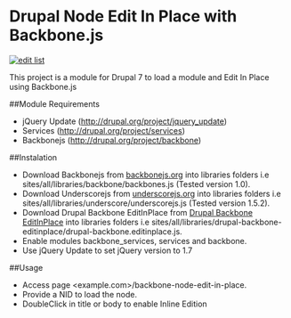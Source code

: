 Drupal Node Edit In Place with Backbone.js
============================

[![edit list](https://raw.github.com/enzolutions/drupal-backbone-node-edit-in-place/master/img/drupal_backbone_node_edit_in_place.png)](#features)

This project is a module for Drupal 7 to load a module and Edit In Place using Backbone.js

##Module Requirements
- jQuery Update (<a href="http://drupal.org/project/jquery_update">http://drupal.org/project/jquery_update</a>)
- Services (<a href="http://drupal.org/project/services">http://drupal.org/project/services</a>)
- Backbonejs (<a href="http://drupal.org/project/backbone">http://drupal.org/project/backbone</a>)

##Instalation

- Download Backbonejs from <a href="http://backbonejs.org">backbonejs.org</a> into libraries folders i.e sites/all/libraries/backbone/backbones.js (Tested version 1.0).
- Download Underscorejs from <a href="http://underscorejs.org">underscorejs.org</a> into libraries folders i.e sites/all/libraries/underscore/underscorejs.js (Tested version 1.5.2).
- Download Drupal Backbone EditInPlace from <a href="https://github.com/enzolutions/drupal-backbone-editinplace"> Drupal Backbone EditInPlace</a> into libraries folders i.e sites/all/libraries/drupal-backbone-editinplace/drupal-backbone.editinplace.js.
- Enable modules backbone_services, services and backbone.
- Use jQuery Update to set jQuery version to 1.7

##Usage

- Access page <example.com>/backbone-node-edit-in-place.
- Provide a NID to load the node.
- DoubleClick in title or body to enable Inline Edition
